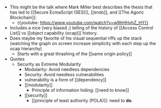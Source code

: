 - This might be the talk where Mark Miller best describes the thesis that has led to [[Secure EcmaScript (SES)]], [[endo]], and [[The Agoric Blockchain]]:
    - {{youtube: https://www.youtube.com/watch?v=w9hHHvhZ_HY}}
- Includes a nice (very biased ;)  telling of the history of [[Access Control List]] vs [[object capability (ocap)]] history.
- Does maybe my favorite of his visual sequential riffs up the stack (watching the graph on screen increase simplicity with each step up the ocap hierarchy)
    - Starts with a great thrashing of the [[same origin policy]]
- Quotes
    - Security as Extreme Modularity
        - Modularity: Avoid needless dependencies
        - Security: Avoid needless vulnerabilities
        - vulnerability is a form of [[dependency]]
        - [[modularity]]
            - Principle of information hiding: [[need to know]]
        - [[security]]
            - [[principle of least authority (POLA)]]: need to __do__.

